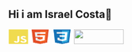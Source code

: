 ## Hi i am Israel Costa👋
<div style="display: inline_block">
<img align="center" alt="Israel-Js" height="30" width="40" src="https://raw.githubusercontent.com/devicons/devicon/master/icons/javascript/javascript-plain.svg">
<img align="center" alt="Israel-HTML" height="30" width="40" src="https://raw.githubusercontent.com/devicons/devicon/master/icons/html5/html5-original.svg">
<img align="center" alt="Israel-CSS" height="30" width="40" src="https://raw.githubusercontent.com/devicons/devicon/master/icons/css3/css3-original.svg">
<a href="https://www.linkedin.com/in/rafaella-ballerini-45875016a"(https://www.linkedin.com/in/israelcosta-/) target="_blank"><img  align="center" 
 height="30" width="100" src="https://img.shields.io/badge/-LinkedIn-%230077B5?style=for-the-badge&logo=linkedin&logoColor=white" target="_blank"></a> 
</div>

